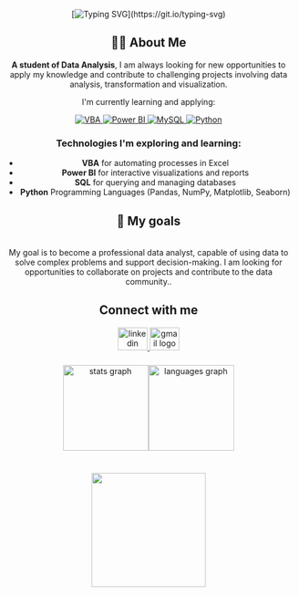 <div align="center">
  
[![Typing SVG](https://readme-typing-svg.herokuapp.com?font=Fira+Code&size=25&pause=1000&color=F7135A&center=verdadeiro&vCenter=falso&repeat=&random=&width=435&lines=Hello%2C+welcome+to+my+profile;I'm++Elaine...)](https://git.io/typing-svg)


## 👨‍💻 About Me

**A student of Data Analysis**, I am always looking for new opportunities to apply my knowledge and contribute to challenging projects involving data analysis, transformation and visualization.

I'm currently learning and applying:


<div align="center">
  
  <a href="https://docs.microsoft.com/en-us/office/vba/library-reference/concepts/getting-started-with-vba-in-office">
    <img src="https://img.shields.io/badge/VBA-217346?style=for-the-badge&logo=Microsoft-Excel&logoColor=white" alt="VBA" />
  </a>
  <a href="https://powerbi.microsoft.com/">
    <img src="https://img.shields.io/badge/PowerBI-F2C811?style=for-the-badge&logo=Power%20BI&logoColor=black" alt="Power BI" />
  </a>
  <a href="https://www.mysql.com/">
    <img src="https://img.shields.io/badge/MySQL-4479A1?style=for-the-badge&logo=mysql&logoColor=white" alt="MySQL" />
  </a>
    <a href="https://www.python.org/">
    <img src="https://img.shields.io/badge/Python-3776AB?style=for-the-badge&logo=python&logoColor=white" alt="Python" />
  </a>

</div>

### Technologies I'm exploring and learning:
- **VBA** for automating processes in Excel
- **Power BI** for interactive visualizations and reports
- **SQL** for querying and managing databases
- **Python** Programming Languages (Pandas, NumPy, Matplotlib, Seaborn)



###
<div align="center">
  
## 🎯 My goals <br>
  <br>My goal is to become a professional data analyst, capable of using data to solve complex problems and support decision-making. I am looking for opportunities to collaborate on projects and contribute to the data community..</p>

###

<h2 align="center">Connect with me</h2>
<div align="center">
  <a href="nkedin.com/in/elainepereiras/" target="_blank">
    <img src="https://raw.githubusercontent.com/maurodesouza/profile-readme-generator/master/src/assets/icons/social/linkedin/default.svg" width="52" height="40" alt="linkedin logo"  />
  </a>
  <a href="elainepereiras.contato@gmail.com" target="_blank">
    <img src="https://raw.githubusercontent.com/maurodesouza/profile-readme-generator/master/src/assets/icons/social/gmail/default.svg" width="52" height="40" alt="gmail logo"  />
  </a>
</div>

###



<div align="center">
  <table>
  <img src="https://github-readme-stats.vercel.app/api?username=elainepereiras&hide_title=false&hide_rank=false&show_icons=true&include_all_commits=true&count_private=true&disable_animations=false&theme=dracula&locale=en&hide_border=false&order=1" height="150" alt="stats graph"  />
  <img src="https://github-readme-stats.vercel.app/api/top-langs?username=elainepereiras&locale=en&hide_title=false&layout=compact&card_width=320&langs_count=5&theme=dracula&hide_border=false&order=2" height="150" alt="languages graph"  />
</div>
  </table>

###

<div align="center">
  <img height="200" src="https://github.com/user-attachments/assets/9d1b306f-5d9b-4730-8486-363e216a3367"  />
</div>

###

